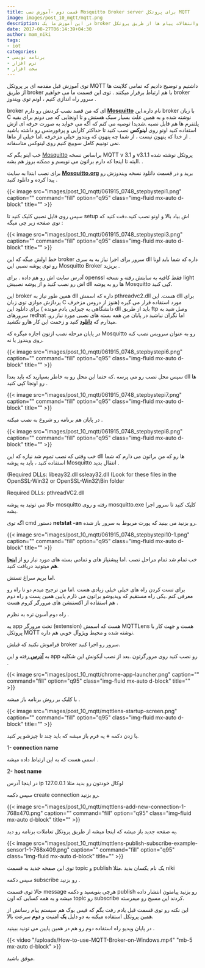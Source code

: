 ```yaml
---
title: قسمت دوم -آموزش نصب Mosquitto Broker server برای پروتکل MQTT
image: images/post_10_mqtt/mqtt.png
description: در این آموزش ما یک broker سرور جهت تعامل اشیاء وکلاینت ها باهم را پیاده سازی خواهیم نمود . سپس به تست اولیه آن خواهیم پرداخت و نقل وانتقالات پیام ها از طریق پروتکل MQTT را مشاهده خواهیم کرد. امید است که در مراحل بعدی ، پیاده سازی اپلیکیشن و اتصال سخت افزار به این سرور مورد بررسی قرار گیرد.
date: 2017-08-27T06:14:39+04:30
author: mam_niki
tags:
- iot
categories:
- برنامه نویسی
- نرم افزار
- سخت افزار
---
```


توی آموزش قبل مقدمه ای بر پروتکل MQTT داشتیم و توضیح دادیم که تمامی کلاینت ها از طریق broker  با هم ارتباط برقرار میکنند . توی این قسمت ما می خواهیم broker سرور راه اندازی کنیم ، اونم توی ویندوز .

broker ای که من قصد نصب کردنش رو دارم **[Mosquitto](http://mosquitto.org/)** نام داره.این broker با زبان C نوشته شده و به همین علت بسیار سبک هستش و تا اونجایی که می دونم برای بقیه پلتفرم ها هم قابل نصبه .شدیدا توصیه می کنم که اگه می خواید به صورت حرفه ای ازش استفاده کنید اونو روی **لینوکس** نصب کنید تا حداکثر کارایی و پرفورمنس رو داشته باشید . از خدا که پنهون نیست ، از شما چه پنهون که ویندوز خیلی مزخرفه .اما خیلی از ماها نمی تونییم کامل سوییچ کنیم روی لینوکس متاسفانه.

خب  اینو بگم که [Mosquitto](http://mosquitto.org/) براساس نسخه MQTT v 3.1 و  v3.1.1  پروتکل نوشته شده .البته تا اینجا که دارم براتون می نویسم و ممکنه بروز هم بشه .

برای نصب ابتدا به سایت **[Mosquitto.org](http://mosquitto.org/)** برید و در قسمت دانلود نسخه ویندوزش رو پیدا کرده و دانلود کنید .

{{< image src="images/post_10_mqtt/061915_0748_stepbystepi1.png" caption="" command="fill" option="q95" class="img-fluid mx-auto d-block" title="" >}}

سپس روی فایل نصبی کلیک کنید تا setup اش بیاد بالا و اونو نصب کنید.دقت کنید که توی صفحه زیر چی میگه :

{{< image src="images/post_10_mqtt/061915_0748_stepbystepi3.png" caption="" command="fill" option="q95" class="img-fluid mx-auto d-block" title="" >}}

خط اولش میگه که این broker سرور برای اجرا نیاز به یه سری dll داره که شما باید اونا رو توی پوشه نصبی این Mosquitto Broker بریزید .

آدرس سایت اش رو هم داده . برای openssl فقط کافیه به سایتش رفته و نسخه light اش رو نصب کنید و از پوشه نصبیش dll ها رو به پوشه Mosquitto کپی کنید.

این broker همین طور نیاز به dll داره که اسمش pthreadvc2.dll هست. این dll برای پردازش موازی توی زبان C مورد استفاده قرار می گیره (هنوز از دروس مزخرف دانشگاهی یه چیزایی یادم مونده ) برای دانلود این dll باید از طریق ftp وصل شید به سرورهای redhat .اما نگران نباشید در پایان من همه بسته های نصبی مورد نیاز رو میذارم که [**دانلود**](/uploads/installing-mqtt-broker-on-windows.zip) کنید و زحمت این کار هارو نکشید.

در پایان مرحله نصب ازتون اجازه میگره که Mosquitto رو به عنوان سرویس نصب کنه روی ویندوز یا نه.

{{< image src="images/post_10_mqtt/061915_0748_stepbystepi6.png" caption="" command="fill" option="q95" class="img-fluid mx-auto d-block" title="" >}}

سپس محل نصب رو می پرسه .که حتما این محل رو به خاطر بسپارید که باید بعدا dll ها رو اونجا کپی کنید .

{{< image src="images/post_10_mqtt/061915_0748_stepbystepi7.png" caption="" command="fill" option="q95" class="img-fluid mx-auto d-block" title="" >}}

در پایان هم برنامه رو شروع به نصب میکنه .

{{< image src="images/post_10_mqtt/061915_0748_stepbystepi8.png" caption="" command="fill" option="q95" class="img-fluid mx-auto d-block" title="" >}}

خب وقتی که نصب تموم شد نیازه که این dll ها رو که من براتون می ذارم که شما استفاده کنید ، باید به پوشه Mosquitto انتقال بدید .

(Required DLLs: libeay32.dll ssleay32.dll (Look for these files in the OpenSSL-Win32 or OpenSSL-Win32\Bin folder

Required DLLs: pthreadVC2.dll

حالا می تونید به پوشه mosquitto رفته و روی mosquitto.exe کلیک کنید تا سرور اجرا بشه.

اگه توی cmd دستور **netstat -an** رو بزنید می بینید که پورت مربوط به سرور باز شده.

{{< image src="images/post_10_mqtt/061915_0748_stepbystepi10-1.png" caption="" command="fill" option="q95" class="img-fluid mx-auto d-block" title="" >}}

خب تمام شد تمام مراحل نصب .اما پیشنیاز های و تمامی بسته های مورد نیاز رو از **[اینجا](/uploads/installing-mqtt-broker-on-windows.zip)  هم** میتونید دریافت کنید.

اما بریم سراغ تستش.

برای تست کردن راه های خیلی خیلی زیادی هست .اما من ترجیح میدم دو تا راه رو معرفی کنم .یکی راه مستقیم که ویدیوشو براتون می ذارم پایین همین پست و راه دوم هم استفاده از اکستنشن های مرورگر کروم هست .

راه دوم آسون تره به نظرم .

یه app تحت مرورگر (extension) هست که اسمش MQTTLens هست و جهت کار با پروتکل MQTT نوشته شده و محیط ویژوآل خوبی هم داره.

فراموش نکنید که قبلش broker سرور رو اجرا کنید.

به **[آدرس ](https://chrome.google.com/webstore/detail/mqttlens/hemojaaeigabkbcookmlgmdigohjobjm)** رفته و این app رو نصب کنید روی مرورگرتون .بعد از نصب آیکونش این شکلیه .

{{< image src="images/post_10_mqtt/chrome-app-launcher.png" caption="" command="fill" option="q95" class="img-fluid mx-auto d-block" title="" >}}

با کلیک بر روش برنامه باز میشه .

{{< image src="images/post_10_mqtt/mqttlens-startup-screen.png" caption="" command="fill" option="q95" class="img-fluid mx-auto d-block" title="" >}}

با زدن دکمه **+** یه فرم باز میشه که باید چند تا چیزشو پر کنید.

1- **connection name**

اسمی هست که به این ارتباط داده میشه .

2- **host name**

در اینجا آدرس ip لوکال خودتون رو بدید مثلا 127.0.0.1

سپس دکمه create connection رو بزنید.

{{< image src="images/post_10_mqtt/mqttlens-add-new-connection-1-768x470.png" caption="" command="fill" option="q95" class="img-fluid mx-auto d-block" title="" >}}


یه صفحه جدید باز میشه که اینجا میشه از طریق پروتکل تعاملات برنامه رو دید.

{{< image src="images/post_10_mqtt/mqttlens-publish-subscribe-example-sensor1-1-768x409.png" caption="" command="fill" option="q95" class="img-fluid mx-auto d-block" title="" >}}

توی این صفحه جدید به قسمت topic  و publish یک نام یکسان بدید .مثلا niki

سپس دکمه subscribe رو بزنید .

حالا توی قسمت message هرچی بنویسید و دکمه publish رو بزنید پیامتون انتشار داده میشه و به همه کسایی که اون topic رو subscribe کردند این مسیج رو میفرسته.

این نکته رو توی قسمت قبل یادم رفت بگم که فیس بوک هم سیستم پیام رسانش از همین پروتکل استفاده میکنه به دو دلیل **یک** امنیت و **دوم** سرعت بالا.

در پایان ویدیو راه استفاده دوم رو هم در همین پایین می تونید ببینید .

{{< video "/uploads/How-to-use-MQTT-Broker-on-Windows.mp4" "mb-5 mx-auto d-block" >}}

موفق باشید.